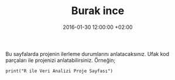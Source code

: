 ﻿---
layout: post
title: Burak ince
date: 2016-01-30 12:00:00 +02:00
---

Bu sayfalarda projenin ilerleme durumlarını anlatacaksınız. Ufak kod parçaları ile projenizi anlatabilirsiniz. 
Örneğin;

```{r}
print("R ile Veri Analizi Proje Sayfası")
```
